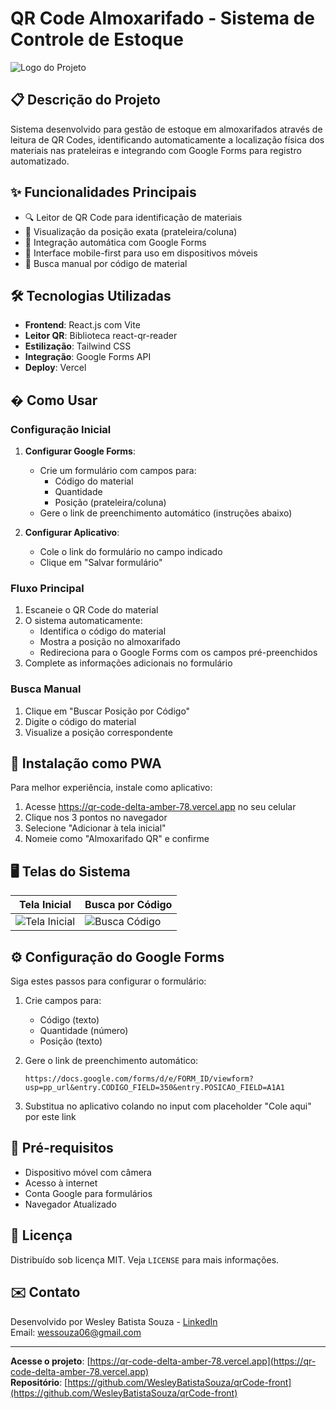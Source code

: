 # QR Code Almoxarifado - Sistema de Controle de Estoque

![Logo do Projeto](https://github.com/user-attachments/assets/8a2313cc-ed52-4039-9754-fcd628c8e3b4)


## 📋 Descrição do Projeto

Sistema desenvolvido para gestão de estoque em almoxarifados através de leitura de QR Codes, identificando automaticamente a localização física dos materiais nas prateleiras e integrando com Google Forms para registro automatizado.

## ✨ Funcionalidades Principais

- 🔍 Leitor de QR Code para identificação de materiais
- 📍 Visualização da posição exata (prateleira/coluna)
- 🔗 Integração automática com Google Forms
- 📱 Interface mobile-first para uso em dispositivos móveis
- 🔎 Busca manual por código de material

## 🛠️ Tecnologias Utilizadas

- **Frontend**: React.js com Vite
- **Leitor QR**: Biblioteca react-qr-reader
- **Estilização**: Tailwind CSS
- **Integração**: Google Forms API
- **Deploy**: Vercel

## � Como Usar

### Configuração Inicial

1. **Configurar Google Forms**:
   - Crie um formulário com campos para:
     - Código do material
     - Quantidade
     - Posição (prateleira/coluna)
   - Gere o link de preenchimento automático (instruções abaixo)

2. **Configurar Aplicativo**:
   - Cole o link do formulário no campo indicado
   - Clique em "Salvar formulário"

### Fluxo Principal

1. Escaneie o QR Code do material
2. O sistema automaticamente:
   - Identifica o código do material
   - Mostra a posição no almoxarifado
   - Redireciona para o Google Forms com os campos pré-preenchidos
3. Complete as informações adicionais no formulário

### Busca Manual

1. Clique em "Buscar Posição por Código"
2. Digite o código do material
3. Visualize a posição correspondente

## 📲 Instalação como PWA

Para melhor experiência, instale como aplicativo:

1. Acesse https://qr-code-delta-amber-78.vercel.app no seu celular
2. Clique nos 3 pontos no navegador
3. Selecione "Adicionar à tela inicial"
4. Nomeie como "Almoxarifado QR" e confirme

## 🖥️ Telas do Sistema

| Tela Inicial | Busca por Código |
|--------------|------------------|
| ![Tela Inicial](https://github.com/user-attachments/assets/6a84a94b-aec4-4045-b056-9b86b47cd515) | ![Busca Código](https://github.com/user-attachments/assets/8170da23-7c74-4c4d-8f05-b4e061cecac0)

## ⚙️ Configuração do Google Forms

Siga estes passos para configurar o formulário:

1. Crie campos para:
   - Código (texto)
   - Quantidade (número)
   - Posição (texto)

2. Gere o link de preenchimento automático:
   ```
   https://docs.google.com/forms/d/e/FORM_ID/viewform?usp=pp_url&entry.CODIGO_FIELD=350&entry.POSICAO_FIELD=A1A1
   ```

3. Substitua no aplicativo colando no input com placeholder "Cole aqui" por este link

## 📌 Pré-requisitos

- Dispositivo móvel com câmera
- Acesso à internet
- Conta Google para formulários
- Navegador Atualizado

## 📄 Licença

Distribuído sob licença MIT. Veja `LICENSE` para mais informações.

## ✉️ Contato

Desenvolvido por Wesley Batista Souza - [LinkedIn](https://www.linkedin.com/in/wesley-batista-souza/)  
Email: wessouza06@gmail.com

---

**Acesse o projeto**: [https://qr-code-delta-amber-78.vercel.app](https://qr-code-delta-amber-78.vercel.app)  
**Repositório**: [https://github.com/WesleyBatistaSouza/qrCode-front](https://github.com/WesleyBatistaSouza/qrCode-front)
